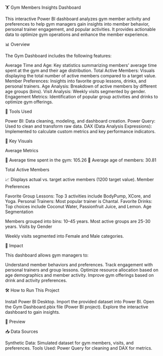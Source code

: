 🏋️ Gym Members Insights Dashboard


This interactive Power BI dashboard analyzes gym member activity and preferences to help gym managers gain insights into member behavior, personal trainer engagement, and popular activities. It provides actionable data to optimize gym operations and enhance the member experience.


📊 Overview

The Gym Dashboard includes the following features:

Average Time and Age: Key statistics summarizing members' average time spent at the gym and their age distribution.
Total Active Members: Visuals displaying the total number of active members compared to a target value.
Member Preferences: Insights into favorite group lessons, drinks, and personal trainers.
Age Analysis: Breakdown of active members by different age groups (bins).
Visit Analysis: Weekly visits segmented by gender.
Engagement Metrics: Identification of popular group activities and drinks to optimize gym offerings.


🔧 Tools Used


Power BI: Data cleaning, modeling, and dashboard creation.
Power Query: Used to clean and transform raw data.
DAX (Data Analysis Expressions): Implemented to calculate custom metrics and key performance indicators.

🧩 Key Visuals

Average Metrics

🔹 Average time spent in the gym: 105.26
🔹 Average age of members: 30.81

Total Active Members

📈 Displays actual vs. target active members (1200 target value).
Member Preferences

Favorite Group Lessons: Top 3 activities include BodyPump, XCore, and Yoga.
Personal Trainers: Most popular trainer is Chantal.
Favorite Drinks: Top choices include Coconut Water, Passionfruit Juice, and Lemon.
Age Segmentation

Members grouped into bins: 10–45 years. Most active groups are 25-30 years.
Visits by Gender

Weekly visits segmented into Female and Male categories.

🚀 Impact

This dashboard allows gym managers to:

Understand member behaviors and preferences.
Track engagement with personal trainers and group lessons.
Optimize resource allocation based on age demographics and member activity.
Improve gym offerings based on drink and activity preferences.

🛠️ How to Run This Project

Install Power BI Desktop.
Import the provided dataset into Power BI.
Open the Gym Dashboard.pbix file (Power BI project).
Explore the interactive dashboard to gain insights.

🌟 Preview

📥 Data Sources

Synthetic Data: Simulated dataset for gym members, visits, and preferences.
Tools Used: Power Query for cleaning and DAX for metrics.
